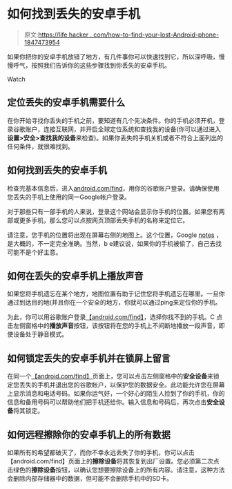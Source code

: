 # 如何找到丢失的安卓手机

> 原文:[https://life hacker . com/how-to-find-your-lost-Android-phone-1847473954](https://lifehacker.com/how-to-find-your-lost-android-phone-1847473954)

如果你把你的安卓手机放错了地方，有几件事你可以快速找到它，所以深呼吸，慢慢呼气，按照我们告诉你的这些步骤找到你丢失的安卓手机。

Watch

## 定位丢失的安卓手机需要什么

在你开始寻找你丢失的手机之前，要知道有几个先决条件。你的手机必须开机，登录谷歌账户，连接互联网，并开启全球定位系统和查找我的设备(你可以通过进入**设置>安全>查找我的设备**来检查)。如果你丢失的手机关机或者不符合上面列出的任何条件，就很难找到。

## 如何找到丢失的安卓手机

检查完基本信息后，进入[android.com/find](https://android.com/find)，用你的谷歌账户登录。请确保使用您丢失的手机上使用的同一Google帐户登录。

对于那些只有一部手机的人来说，登录这个网站会显示你手机的位置。如果您有两部或更多手机，那么您可以点按网页顶部丢失手机的名称来定位它。

请注意，您手机的位置将出现在屏幕右侧的地图上。这个位置，Google [notes](https://support.google.com/android/answer/6160491) ，是大概的，不一定完全准确。当然，b e建议说，如果你的手机被偷了，自己去找可能不是个好主意。

## 如何在丢失的安卓手机上播放声音

如果您将手机遗忘在某个地方，地图位置有助于记住您将手机遗忘在哪里。一旦你通过到达目的地(并且你在一个安全的地方，你就可以通过ping来定位你的手机。

为此，你可以用谷歌账户登录[【android.com/find】](https://android.com/find)，选择你找不到的手机。C 点击左侧窗格中的**播放声音**按钮，该按钮将在您的手机上不间断地播放一段声音，即使设备处于静音模式。

## 如何锁定丢失的安卓手机并在锁屏上留言

在同一个[【android.com/find】](https://android.com/find)页面上，您可以点击左侧窗格中的**安全设备**来锁定您丢失的手机并退出您的谷歌帐户，以保护您的数据安全。此功能允许您在屏幕上显示消息和电话号码。如果你运气好，一个好心的陌生人捡到了你的手机，你的信息和备用号码可以帮助他们把手机还给你。输入信息和号码后，再次点击**安全设备**将其锁定。

## 如何远程擦除你的安卓手机上的所有数据

如果所有的希望都破灭了，而你不幸永远丢失了你的手机，你可以点击【android.com/find】页面上的**擦除设备**将其恢复到出厂设置。您必须第二次点击绿色的**擦除设备**按钮，以确认您想要擦除设备上的所有内容。请注意，这种方法会删除内部存储器中的数据，但可能不会删除手机中的SD卡。